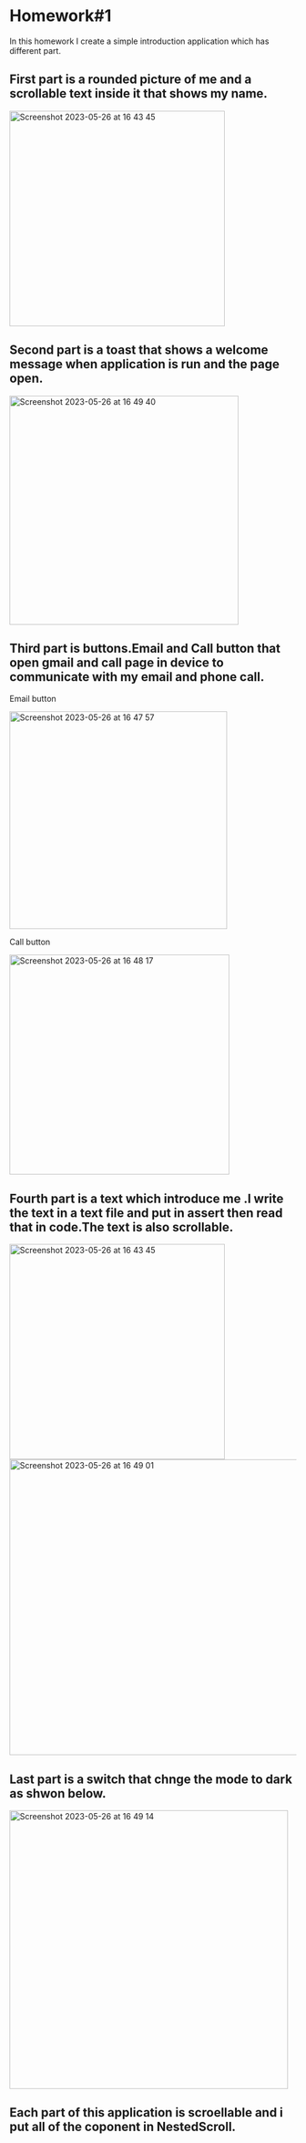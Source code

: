 # Homework#1
In this homework I create a simple  introduction application which has different part.
## First part is a rounded picture of me and a scrollable text inside it that shows my name.

<img width="378" alt="Screenshot 2023-05-26 at 16 43 45" src="https://github.com/AinazRafiei/Mobile-Programming/assets/59180989/8ef2d5f9-6e5d-4fe8-9cca-0a18df945a60">

## Second part is a toast that shows a welcome message when application is run and the page open.

<img width="402" alt="Screenshot 2023-05-26 at 16 49 40" src="https://github.com/AinazRafiei/Mobile-Programming/assets/59180989/d8d2cd20-a213-4503-bf59-2df56ad90146">


## Third  part is buttons.Email and Call button that open gmail and call page in device to communicate with my email and phone call.
Email button

<img width="382" alt="Screenshot 2023-05-26 at 16 47 57" src="https://github.com/AinazRafiei/Mobile-Programming/assets/59180989/3961960c-78de-4b8e-b7ab-9cedbd9106aa">

Call button

<img width="386" alt="Screenshot 2023-05-26 at 16 48 17" src="https://github.com/AinazRafiei/Mobile-Programming/assets/59180989/a652f98a-4d2a-4456-9b31-5a0a923115cf">

## Fourth  part is a text which introduce me .I write the text in a text file and put in assert then read that in code.The text is also scrollable.

<img width="378" alt="Screenshot 2023-05-26 at 16 43 45" src="https://github.com/AinazRafiei/Mobile-Programming/assets/59180989/b65241d1-1797-401f-ba31-bf3724a97c99">

<img width="519" alt="Screenshot 2023-05-26 at 16 49 01" src="https://github.com/AinazRafiei/Mobile-Programming/assets/59180989/09073113-8389-4685-adcf-66ad83395a03">

## Last part is a switch that chnge the mode to dark as shwon below.

<img width="489" alt="Screenshot 2023-05-26 at 16 49 14" src="https://github.com/AinazRafiei/Mobile-Programming/assets/59180989/2e9e3bd6-4bb0-404a-b887-661033d8252b">

 ## Each part of this application is scroellable and i put all of the coponent in NestedScroll.
